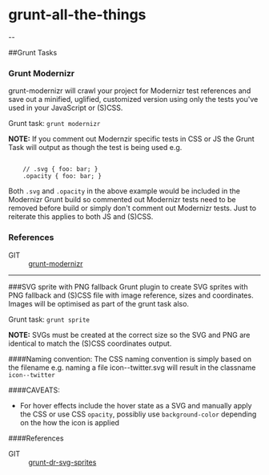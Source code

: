 # grunt-all-the-things
-- 

##Grunt Tasks

### Grunt Modernizr

grunt-modernizr will crawl your project for Modernizr test references and save out a minified, uglified, customized version using only the tests you've used in your JavaScript or (S)CSS.  

Grunt task: <code>grunt modernizr</code>  

<strong>NOTE:</strong> If you comment out Modernzir specific tests in CSS or JS the Grunt Task will output as though the test is being used e.g.

<code>
	// .svg { foo: bar; }  
	.opacity { foo: bar; }
</code>

Both <code>.svg</code> and <code>.opacity</code> in the above example would be included in the Modernizr Grunt build so commented out Modernizr tests need to be removed before build or simply don't comment out Modernizr tests. Just to reiterate this applies to both JS and (S)CSS.

<h3>References</h3>
<dl>
	<dt>GIT</dt>
	<dd><a href="https://github.com/Modernizr/grunt-modernizr">grunt-modernizr</a></dd>
</dl>

---

###SVG sprite with PNG fallback
Grunt plugin to create SVG sprites with PNG fallback and (S)CSS file with image reference, sizes and coordinates. Images will be optimised as part of the grunt task also.  
			
Grunt task: <code>grunt sprite</code>  
			
<strong>NOTE:</strong> SVGs must be created at the correct size so the SVG and PNG are identical to match the (S)CSS coordinates output.  
			
####Naming convention:
The CSS naming convention is simply based on the filename e.g. naming a file icon--twitter.svg will result in the classname <code>icon--twitter</code>
			
####CAVEATS:
<ul>
	<li>For hover effects include the hover state as a SVG and manually apply the CSS or use CSS <code>opacity</code>, possibliy use <code>background-color</code> depending on the how the icon is applied</li>
</ul>

####References
<dl>
	<dt>GIT</dt>
	<dd><a href="https://github.com/drdk/grunt-dr-svg-sprites">grunt-dr-svg-sprites</a></dd>
</dl>
